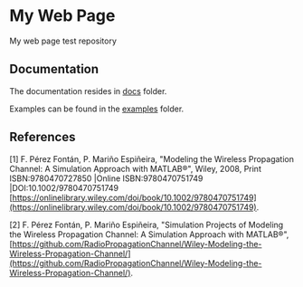 # My Web Page
My web page test repository
## Documentation
The documentation resides in [docs](./docs) folder.

Examples can be found in the [examples](./examples) folder.

## References
[1] F. Pérez Fontán, P. Mariño Espiñeira, "Modeling the Wireless Propagation Channel: A Simulation Approach with MATLAB&reg;", Wiley, 2008, Print ISBN:9780470727850 |Online ISBN:9780470751749 |DOI:10.1002/9780470751749 [https://onlinelibrary.wiley.com/doi/book/10.1002/9780470751749](https://onlinelibrary.wiley.com/doi/book/10.1002/9780470751749).

[2] F. Pérez Fontán, P. Mariño Espiñeira, "Simulation Projects of Modeling the Wireless Propagation Channel: A Simulation Approach with MATLAB&reg;", [https://github.com/RadioPropagationChannel/Wiley-Modeling-the-Wireless-Propagation-Channel/](https://github.com/RadioPropagationChannel/Wiley-Modeling-the-Wireless-Propagation-Channel/).
